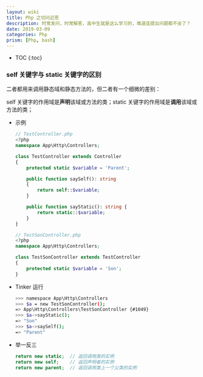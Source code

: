 ```yaml
---
layout: wiki
title: Php 之切问近思
description: 时常发问，时常解答，高中生就是这么学习的，难道连提出问题都不会了？
date: 2019-03-09
categories: Php
prism: [Php, bash]
---
```


* TOC
{:toc}

### self 关键字与 static 关键字的区别

二者都用来调用静态域和静态方法的，但二者有一个细微的差别：

self 关键字的作用域是**声明**该域或方法的类；static 关键字的作用域是**调用**该域或方法的类；

* 示例

    ```php
    // TestController.php
    <?php
    namespace App\Http\Controllers;

    class TestController extends Controller
    {
        protected static $variable = 'Parent';

        public function saySelf(): string
        {
            return self::$variable;
        }

        public function sayStatic(): string {
            return static::$variable;
        }
    }

    // TestSonController.php
    <?php
    namespace App\Http\Controllers;

    class TestSonController extends TestController
    {
        protected static $variable = 'Son';
    }
    ```

* Tinker 运行

    ```bash
    >>> namespace App\Http\Controllers
    >>> $a = new TestSonController();
    => App\Http\Controllers\TestSonController {#1049}
    >>> $a->sayStatic();
    => "Son"
    >>> $a->saySelf();
    => "Parent"
    ```

* 举一反三

    ```php
    return new static;  // 返回调用类的实例
    return new self;    // 返回声明者的实例
    return new parent;  // 返回调用类上一个父类的实例
    ```